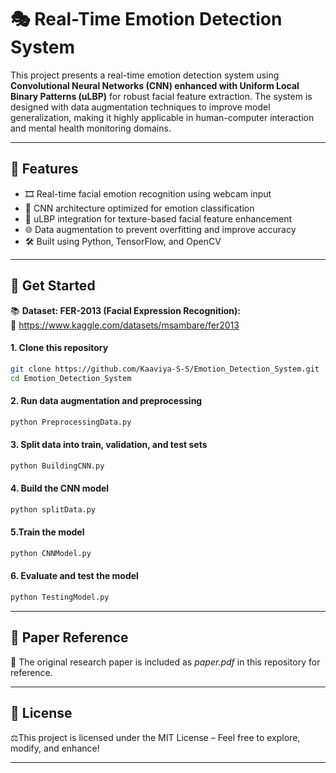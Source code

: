 # 🎭 Real-Time Emotion Detection System
This project presents a real-time emotion detection system using **Convolutional Neural Networks (CNN) enhanced with Uniform Local Binary Patterns (uLBP)** for robust facial feature extraction. The system is designed with data augmentation techniques to improve model generalization, making it highly applicable in human-computer interaction and mental health monitoring domains.  

---

## 📌 Features  
- 🎞️ Real-time facial emotion recognition using webcam input  
- 🧠 CNN architecture optimized for emotion classification  
- 🔄 uLBP integration for texture-based facial feature enhancement  
- 🌐 Data augmentation to prevent overfitting and improve accuracy
- 🛠️ Built using Python, TensorFlow, and OpenCV
   
---

## 🚀 Get Started  
📚 **Dataset: FER-2013 (Facial Expression Recognition):**  
🔗 https://www.kaggle.com/datasets/msambare/fer2013

#### 1. Clone this repository  
``` bash
git clone https://github.com/Kaaviya-S-S/Emotion_Detection_System.git
cd Emotion_Detection_System
```
#### 2. Run data augmentation and preprocessing
``` bash
python PreprocessingData.py
```
#### 3. Split data into train, validation, and test sets 
``` bash
python BuildingCNN.py
```
#### 4. Build the CNN model
``` bash
python splitData.py
```
#### 5.Train the model  
``` bash
python CNNModel.py
```
#### 6. Evaluate and test the model  
``` bash
python TestingModel.py
```
---

## 📄 Paper Reference
📝 The original research paper is included as *paper.pdf* in this repository for reference.  

---

## 📃 License  
⚖️This project is licensed under the MIT License – Feel free to explore, modify, and enhance!  

---


